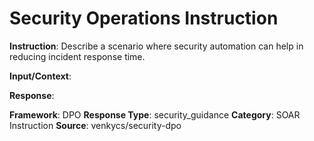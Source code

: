 # Security Operations Instruction

**Instruction**: Describe a scenario where security automation can help in reducing incident response time.

**Input/Context**: 

**Response**: 

**Framework**: DPO
**Response Type**: security_guidance
**Category**: SOAR Instruction
**Source**: venkycs/security-dpo
